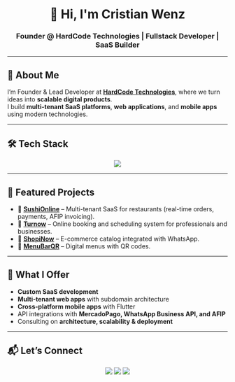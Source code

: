 <!-- Banner -->
<h1 align="center">👋 Hi, I'm Cristian Wenz</h1>
<h3 align="center">Founder @ HardCode Technologies | Fullstack Developer | SaaS Builder</h3>

---

## 🚀 About Me
I’m Founder & Lead Developer at <a href="https://github.com/HardCodeTechnologies" target="_blank">**HardCode Technologies**</a>, where we turn ideas into **scalable digital products**.  
I build **multi-tenant SaaS platforms**, **web applications**, and **mobile apps** using modern technologies.
  

---

## 🛠️ Tech Stack
<p align="center">
  <img src="https://skillicons.dev/icons?i=next,react,ts,js,nest,nodejs,postgres,mongodb,prisma,flutter,tailwind,figma,aws,docker" />
</p>

---

## 📌 Featured Projects

- 🍣 **[SushiOnline](#)** – Multi-tenant SaaS for restaurants (real-time orders, payments, AFIP invoicing).  
- 📅 **[Turnow](#)** – Online booking and scheduling system for professionals and businesses.  
- 🛒 **[ShopiNow](#)** – E-commerce catalog integrated with WhatsApp.  
- 📲 **[MenuBarQR](#)** – Digital menus with QR codes.  


---

## 💼 What I Offer
- **Custom SaaS development**  
- **Multi-tenant web apps** with subdomain architecture  
- **Cross-platform mobile apps** with Flutter  
- API integrations with **MercadoPago, WhatsApp Business API, and AFIP**  
- Consulting on **architecture, scalability & deployment**  

---

## 📬 Let’s Connect
<p align="center">
  <a href="https://www.linkedin.com/in/cdwenz/" target="_blank"><img src="https://img.shields.io/badge/LinkedIn-0A66C2?style=for-the-badge&logo=linkedin&logoColor=white"/></a>
  <a href="mailto:cdwenz.dev@gmail.com" target="_blank"><img src="https://img.shields.io/badge/Gmail-D14836?style=for-the-badge&logo=gmail&logoColor=white"/></a>
  <a href="https://instagram.com/hardcode_tech" target="_blank"><img src="https://img.shields.io/badge/Website-HardCode_Technologies-FC6502?style=for-the-badge&logo=google-chrome&logoColor=white"/></a>
</p>
